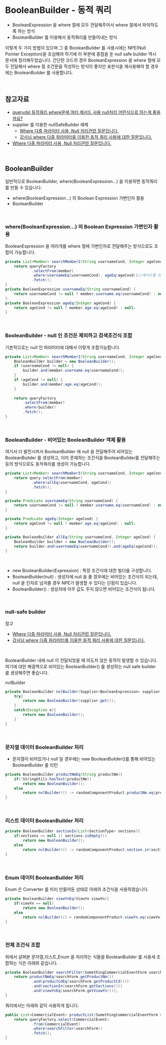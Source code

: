 # BooleanBuilder - 동적 쿼리

- BooleanExpression 을 where 절에 모두 전달해주어서 where 절에서 파악하도록 하는 방식
- BooleanBuilder 를 이용해서 동적쿼리를 만들어내는 방식

이렇게 두 가지 방법이 있으며 그 중 BooleanBuilder 를 사용시에는 NPE(Null Pointer Exception)을 조심해야 하기에 이 부분에 중점을 둔 null safe builder 역시 문서에 정리해두었습니다. 간단한 코드의 경우 BooleanExpression 을 where 절에 모두 전달해서 where 절 조건문을 작성하는 방식이 좋지만 표현식을 재사용해야 할 경우에는 BooleanBuilder 를 사용합니다.<br/>

<br/>



## 참고자료

- [querydsl 동적쿼리 where문에 여러 메서드 사용 null처리 어떤식으로 하는게 좋을까요?](https://www.inflearn.com/questions/821819/querydsl-%EB%8F%99%EC%A0%81%EC%BF%BC%EB%A6%AC-where%EB%AC%B8%EC%97%90-%EC%97%AC%EB%9F%AC-%EB%A9%94%EC%84%9C%EB%93%9C-%EC%82%AC%EC%9A%A9-null%EC%B2%98%EB%A6%AC-%EC%96%B4%EB%96%A4%EC%8B%9D%EC%9C%BC%EB%A1%9C-%ED%95%98%EB%8A%94%EA%B2%8C-%EC%A2%8B%EC%9D%84%EA%B9%8C%EC%9A%94)
- supplier 를 이용한 nullSafeBuilder 예제
  - [Where 다중 파라미터 사용, Null 처리관련 질문입니다.](https://www.inflearn.com/questions/735908/where-다중-파라미터-사용-null-처리관련-질문입니다)
  - [강사님 where 다중 파라미터를 이용한 동적 쿼리 사용에 대한 질문입니다.](https://www.inflearn.com/questions/94056/강사님-where-다중-파라미터를-이용한-동적-쿼리-사용에-대한-질문입니다)
- [Where 다중 파라미터 사용, Null 처리관련 질문입니다.](https://www.inflearn.com/questions/735908/where-%EB%8B%A4%EC%A4%91-%ED%8C%8C%EB%9D%BC%EB%AF%B8%ED%84%B0-%EC%82%AC%EC%9A%A9-null-%EC%B2%98%EB%A6%AC%EA%B4%80%EB%A0%A8-%EC%A7%88%EB%AC%B8%EC%9E%85%EB%8B%88%EB%8B%A4)



<br/>



## BooleanBuilder

일반적으로 BooleanBuilder, where(BooleanExpression...) 을 이용하면 동적쿼리를 만들 수 있습니다.

- where(BooleanExpression...) 의 Boolean Expression 가변인자 활용
- BooleanBuilder

<br/>



### where(BooleanExpression...) 의 Boolean Expression 가변인자 활용

BooleanExpression 을 여러개를 where 절에 가변인자로 전달해주는 방식으로도 조합이 가능합니다.

```java
private List<Member> searchMember2(String usernameCond, Integer ageCond) {
    return queryFactory
            .selectFrom(member)
            .where(usernameEq(usernameCond), ageEq(ageCond))//메서드를 만들어서 한번에 처리도 가능, 조립가능!!
            .fetch();
}
private BooleanExpression usernameEq(String usernameCond) {
    return usernameCond != null ? member.username.eq(usernameCond) : null;
}
private BooleanExpression ageEq(Integer ageCond) {
    return ageCond != null ? member.age.eq(ageCond) : null;
}
```

<br/>



### BooleanBuilder - null 인 조건은 제외하고 검색조건식 조합

기본적으로는 null 인 파라미터에 대해서 이렇게 조합가능합니다.

```java
private List<Member> searchMember1(String usernameCond, Integer ageCond) {
    BooleanBuilder builder = new BooleanBuilder();
    if (usernameCond != null) {
        builder.and(member.username.eq(usernameCond));
    }
    if (ageCond != null) {
        builder.and(member.age.eq(ageCond));
    }
    
    return queryFactory
        .selectFrom(member)
        .where(builder)
        .fetch();
}
```

<br/>



### BooleanBuilder - 비어있는 BooleanBuilder 객체 활용

여기서 더 발전시켜서 BooleanBuilder 에 null 을 전달해주어 비어있는 BooleanBuilder 를 생성하고, 이미 존재하는 조건식을 BooleanBuilder를 전달해주는 등의 방식으로도 동적쿼리를 생성이 가능합니다.

```java
private List<Member> searchMember3(String usernameCond, Integer ageCond) {
    return query.selectFrom(member)
            .where(allEq(usernameCond, ageCond))
            .fetch();
}

private Predicate usernameEq(String usernameCond) {
    return usernameCond != null ? member.username.eq(usernameCond) : null;
}

private Predicate ageEq(Integer ageCond) {
    return ageCond != null ? member.age.eq(ageCond) : null;
}

private BooleanBuilder allEq(String usernameCond, Integer ageCond) {
    BooleanBuilder builder = new BooleanBuilder();
    return builder.and(usernameEq(usernameCond)).and(ageEq(ageCond));
}
```

<br/>



- new BooleanBuilder(Expression) : 특정 조건식에 대한 빌더를 구성합니다.
- BooleanBuilder(null) : 생성자에 null 을 줄 경우에는 비어있는 조건식이 되는데, null 을 인자로 넘겨줄 경우 NPE가 발생할 수 있다는 단점이 있습니다.
- BooleanBuilder() : 생성자에 아무 값도 주지 않으면 비어있는 조건식이 됩니다.



<br/>



### null-safe builder

참고

- [Where 다중 파라미터 사용, Null 처리관련 질문입니다.](https://www.inflearn.com/questions/735908/where-다중-파라미터-사용-null-처리관련-질문입니다)
- [강사님 where 다중 파라미터를 이용한 동적 쿼리 사용에 대한 질문입니다.](https://www.inflearn.com/questions/94056/강사님-where-다중-파라미터를-이용한-동적-쿼리-사용에-대한-질문입니다)

<br/>

BooleanBuilder 내에 null 이 전달되었을 때 의도치 않은 동작이 발생할 수 있습니다. 여기에 대한 해결책으로 비어있는 BooleanBuilder() 를 생성하는 null safe builder 를 생성해주면 좋습니다.<br/>



nvlBuilder

```java
private BooleanBuilder nvlBuilder(Supplier<BooleanExpression> supplier){
    try{
        return new BooleanBuilder(supplier.get());
    }
    catch(Exception e){
        return new BooleanBuilder();
    }
}
```

<br/>





### 문자열 데이터 BooleanBuilder 처리 

- 문자열이 비어있거나 null 일 경우에는 new BooleanBuilder()를 통해 비어있는 BooleanBuilder 를 리턴

```java
private BooleanBuilder productNmEq(String productNm){
    if(!StringUtils.hasText(productNm))
        return new BooleanBuilder();
    else
        return nvlBuilder(() -> randomComponentProduct.productNm.eq(productNm));
}
```

<br/>



### 리스트 데이터 BooleanBuilder 처리 

```java
private BooleanBuilder sectionIn(List<SectionType> sections){
    if(sections == null || sections.isEmpty())
        return new BooleanBuilder();
    else
        return nvlBuilder(() -> randomComponentProduct.section.in(sections));
}
```

<br/>



### Enum 데이터 BooleanBuilder 처리

Enum 은 Converter 를 미리 만들어둔 상태로 아래의 조건식을 사용하였습니다.

```java
private BooleanBuilder viewYnEq(ViewYn viewYn){
    if(viewYn == null)
        return new BooleanBuilder();
    else
        return nvlBuilder(()-> randomComponentProduct.viewYn.eq(viewYn));
}
```

<br/>



### 전체 조건식 조합

위에서 살펴본 문자열,리스트,Enum 을 처리하는 식들을 BooleanBuilder 를 사용세 조합하는 식은 아래와 같습니다.

```java
private BooleanBuilder searchFilter(SomethingCommercialEventForm searchForm){
    return productNmEq(searchForm.getProductNm())
            .and(productCdEq(searchForm.getProductCd()))
            .and(sectionIn(searchForm.getSections()))
            .and(viewYnEq(searchForm.getViewYn()));
}
```



쿼리에서는 아래와 같이 사용하게 됩니다.

```java
public List<CommercialEvent> productList(SomethingCommercialEventForm searchForm) {
    return queryFactory.select(CommercialEvent)
            .from(CommercialEvent)
            .where(searchFilter(searchForm))
            .fetch();
}
```

<br/>


